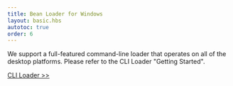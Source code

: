 ```yaml
---
title: Bean Loader for Windows
layout: basic.hbs
autotoc: true
order: 6
---
```


We support a full-featured command-line loader that operates on all of the desktop platforms. Please refer to the CLI Loader "Getting Started".

[CLI Loader >>](../cli-loader/)
